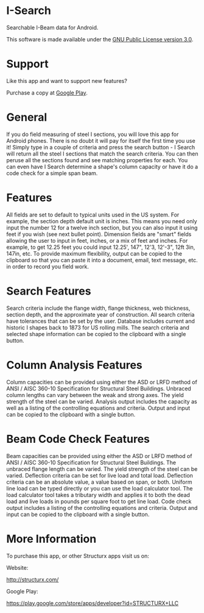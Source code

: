 I-Search
========

Searchable I-Beam data for Android.

This software is made available under the [GNU Public License version 3.0](http://www.gnu.org/licenses/gpl.txt).


Support
=======

Like this app and want to support new features?  

Purchase a copy at [Google Play](https://play.google.com/store/apps/developer?id=STRUCTURX+LLC).


General
=======
If you do field measuring of steel I sections, you will love this app for Android phones. There is no doubt it will pay for itself the first time you use it! Simply type in a couple of criteria and press the search button - I Search will return all the steel I sections that match the search criteria. You can then peruse all the sections found and see matching properties for each. You can even have I Search determine a shape's column capacity or have it do a code check for a simple span beam.	

Features
========
All fields are set to default to typical units used in the US system. For example, the section depth default unit is inches. This means you need only input the number 12 for a twelve inch section, but you can also input it using feet if you wish (see next bullet point).
Dimension fields are "smart" fields allowing the user to input in feet, inches, or a mix of feet and inches. For example, to get 12.25 feet you could input 12.25', 147", 12'3, 12'-3", 12ft 3in, 147in, etc.
To provide maximum flexibility, output can be copied to the clipboard so that you can paste it into a document, email, text message, etc. in order to record you field work.

Search Features
===============
Search criteria include the flange width, flange thickness, web thickness, section depth, and the approximate year of construction.
All search criteria have tolerances that can be set by the user.
Database includes current and historic I shapes back to 1873 for US rolling mills.
The search criteria and selected shape information can be copied to the clipboard with a single button.

Column Analysis Features
========================
Column capacities can be provided using either the ASD or LRFD method of ANSI / AISC 360-10 Specification for Structural Steel Buildings.
Unbraced column lengths can vary between the weak and strong axes.
The yield strength of the steel can be varied.
Analysis output includes the capacity as well as a listing of the controlling equations and criteria.
Output and input can be copied to the clipboard with a single button.

Beam Code Check Features
========================
Beam capacities can be provided using either the ASD or LRFD method of ANSI / AISC 360-10 Specification for Structural Steel Buildings.
The unbraced flange length can be varied.
The yield strength of the steel can be varied.
Deflection criteria can be set for live load and total load.
Deflection criteria can be an absolute value, a value based on span, or both.
Uniform line load can be typed directly or you can use the load calculator tool.
The load calculator tool takes a tributary width and applies it to both the dead load and live loads in pounds per square foot to get line load.
Code check output includes a listing of the controlling equations and criteria.
Output and input can be copied to the clipboard with a single button.



More Information
================

To purchase this app, or other Structurx apps visit us on:

Website:

http://structurx.com/

Google Play:  

https://play.google.com/store/apps/developer?id=STRUCTURX+LLC
